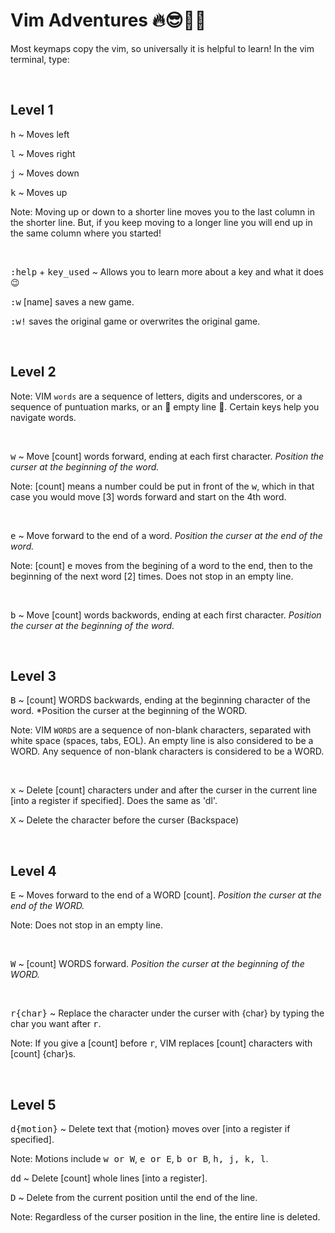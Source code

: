 # **Vim Adventures** 🔥😎🎩🥇

Most keymaps copy the vim, so universally it is helpful to learn! 
In the vim terminal, type:

&nbsp;

## **Level 1**

<kbd>h</kbd> ~ Moves left 

<kbd>l</kbd> ~ Moves right

<kbd>j</kbd> ~ Moves down

<kbd>k</kbd> ~ Moves up

Note: Moving up or down to a shorter line moves you to the last column in the
shorter line. But, if you keep moving to a longer line you will end up in the 
same column where you started!

&nbsp;

<kbd>:help</kbd> + <kbd>key_used</kbd> ~ Allows you to learn more about a key
and what it does 😉

<kbd>:w</kbd> [name] saves a new game.

<kbd>:w!</kbd> saves the original game or overwrites the original game.

&nbsp;

## **Level 2**

Note: VIM `words` are a sequence of letters, digits and underscores, or a sequence
of puntuation marks, or an 💎 empty line 💎. Certain keys help you navigate words.

&nbsp;

<kbd>w</kbd> ~ Move [count] words forward, ending at each first character. 
*Position the curser at the beginning of the word.*

Note: [count] means a number could be put in front of the <kbd>w</kbd>, which in 
that case you would move [3] words forward and start on the 4th word. 

&nbsp;

<kbd>e</kbd> ~ Move forward to the end of a word. *Position the curser at the end of
the word.*

Note: [count] <kbd>e</kbd> moves from the begining of a word to the end, then to the
beginning of the next word [2] times. Does not stop in an empty line. 

&nbsp;

<kbd>b</kbd> ~ Move [count] words backwords, ending at each first character. 
*Position the curser at the beginning of the word.*

&nbsp;

## **Level 3**

<kbd>B</kbd> ~ [count] WORDS backwards, ending at the beginning character of the
word. *Position the curser at the beginning of the WORD.

Note: VIM `WORDS` are a sequence of non-blank characters, separated with white
space (spaces, tabs, EOL). An empty line is also considered to be a WORD. Any
sequence of non-blank characters is considered to be a WORD. 

&nbsp;

<kbd>x</kbd> ~ Delete [count] characters under and after the curser in the 
current line [into a register if specified]. Does the same as 'dl'.

<kbd>X</kbd> ~ Delete the character before the curser (Backspace)

&nbsp;

## **Level 4**

<kbd>E</kbd> ~ Moves forward to the end of a WORD [count]. *Position the curser
at the end of the WORD.*

Note: Does not stop in an empty line.

&nbsp;

<kbd>W</kbd> ~ [count] WORDS forward. *Position the curser at the beginning of the
WORD.*

&nbsp;

<kbd>r{char}</kbd> ~ Replace the character under the curser with {char} by typing
the char you want after <kbd>r</kbd>.

Note: If you give a [count] before <kbd>r</kbd>, VIM replaces [count] characters 
with [count] {char}s.

&nbsp;

## **Level 5**

<kbd>d{motion}</kbd> ~ Delete text that {motion} moves over [into a register if
specified].

Note: Motions include <kbd>w or W</kbd>, <kbd>e or E</kbd>, <kbd>b or B</kbd>,
<kbd>h, j, k, l</kbd>.

<kbd>dd</kbd> ~ Delete [count] whole lines [into a register].

<kbd>D</kbd> ~ Delete from the current position until the end of the line.

Note: Regardless of the curser position in the line, the entire line is deleted.